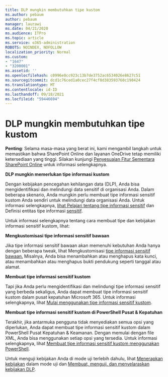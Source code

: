 ```yaml
---
title: DLP mungkin membutuhkan tipe kustom
ms.author: pebaum
author: pebaum
manager: laurawi
ms.date: 04/21/2020
ms.audience: ITPro
ms.topic: article
ms.service: o365-administration
ROBOTS: NOINDEX, NOFOLLOW
localization_priority: Normal
ms.custom:
- "1647"
- "3200001"
ms.assetid: ''
ms.openlocfilehash: c0996e0cc923c13b7de3752ac6534026e8627c51
ms.sourcegitcommit: dcd1c76ced1a0cec27f4cf8d383593760c198424
ms.translationtype: MT
ms.contentlocale: id-ID
ms.lasthandoff: 09/18/2021
ms.locfileid: "59446694"
---
```

# <a name="dlp-might-need-a-custom-type"></a>DLP mungkin membutuhkan tipe kustom

**Penting**: Selama masa-masa yang berat ini, kami mengambil langkah untuk memastikan bahwa SharePoint Online dan layanan OneDrive tetap memiliki ketersediaan yang tinggi. Silakan kunjungi [Penyesuaian Fitur Sementara SharePoint Online](https://aka.ms/ODSPAdjustments) untuk informasi selengkapnya.

**DLP mungkin memerlukan tipe informasi kustom**

Dengan kebijakan pencegahan kehilangan data (DLP), Anda bisa mengidentifikasi dan melindungi data sensitif di organisasi Anda. Dalam beberapa skenario, Anda mungkin perlu membuat tipe informasi sensitif kustom Anda sendiri untuk melindungi data organisasi Anda. Untuk informasi selengkapnya, [lihat Pelajari tentang tipe informasi sensitif](https://docs.microsoft.com/microsoft-365/compliance/sensitive-information-type-learn-about) dan Definisi entitas tipe informasi [sensitif](https://docs.microsoft.com/microsoft-365/compliance/sensitive-information-type-entity-definitions).

Untuk informasi selengkapnya tentang cara membuat tipe dan kebijakan informasi sensitif kustom, lihat: 

**Mengkustomisasi tipe informasi sensitif bawaan**

Jika tipe informasi sensitif bawaan akan memenuhi kebutuhan Anda hanya dengan beberapa tweak, lihat Mengkustomisasi [tipe informasi sensitif bawaan.](https://docs.microsoft.com/microsoft-365/compliance/customize-a-built-in-sensitive-information-type) Misalnya, Anda bisa menambahkan atau menghapus kata kunci, atau menambahkan atau menghapus bukti pendukung seperti tanggal atau alamat.

**Membuat tipe informasi sensitif kustom**

Tapi jika Anda perlu mengidentifikasi dan melindungi tipe informasi sensitif yang berbeda sekaligus, Anda dapat membuat tipe informasi sensitif kustom dalam pusat kepatuhan Microsoft 365. Untuk informasi selengkapnya, lihat [Mulai menggunakan tipe informasi sensitif kustom](https://docs.microsoft.com/microsoft-365/compliance/customize-a-built-in-sensitive-information-type).

**Membuat tipe informasi sensitif kustom di PowerShell Pusat & Kepatuhan**

Terakhir, jika antarmuka pengguna tidak menyediakan semua opsi yang diperlukan, Anda dapat membuat tipe informasi sensitif kustom dalam PowerShell Pusat Kepatuhan & Keamanan. Dengan memulai dengan file XML, Anda bisa menggunakan setiap opsi yang tersedia. Untuk informasi selengkapnya, lihat [Membuat tipe informasi sensitif kustom menggunakan PowerShell](https://docs.microsoft.com/microsoft-365/compliance/create-a-custom-sensitive-information-type-in-scc-powershell).

Untuk menguji kebijakan Anda di mode uji terlebih dahulu, lihat [Menerapkan kebijakan](https://docs.microsoft.com/microsoft-365/compliance/dlp-learn-about-dlp#implement-policy-in-test-mode) dalam mode uji dan [Membuat, menguji, dan menyelaraskan kebijakan DLP](https://docs.microsoft.com/microsoft-365/compliance/create-test-tune-dlp-policy). 